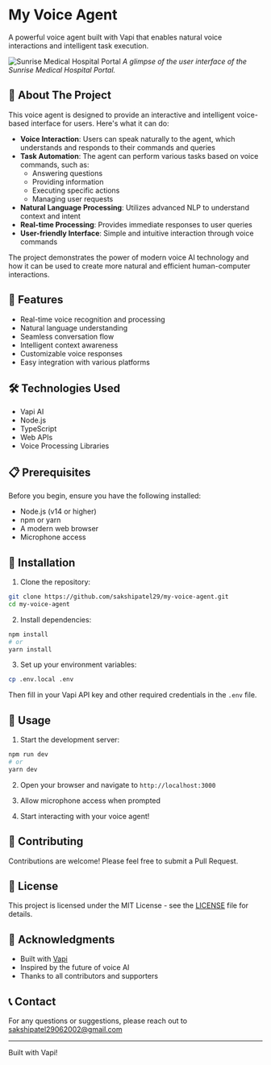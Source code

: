 # My Voice Agent

A powerful voice agent built with Vapi that enables natural voice interactions and intelligent task execution.

![Sunrise Medical Hospital Portal](public/images/image.png)
*A glimpse of the user interface of the Sunrise Medical Hospital Portal.*

## 📖 About The Project

This voice agent is designed to provide an interactive and intelligent voice-based interface for users. Here's what it can do:

- **Voice Interaction**: Users can speak naturally to the agent, which understands and responds to their commands and queries
- **Task Automation**: The agent can perform various tasks based on voice commands, such as:
  - Answering questions
  - Providing information
  - Executing specific actions
  - Managing user requests
- **Natural Language Processing**: Utilizes advanced NLP to understand context and intent
- **Real-time Processing**: Provides immediate responses to user queries
- **User-friendly Interface**: Simple and intuitive interaction through voice commands

The project demonstrates the power of modern voice AI technology and how it can be used to create more natural and efficient human-computer interactions.

## 🚀 Features

- Real-time voice recognition and processing
- Natural language understanding
- Seamless conversation flow
- Intelligent context awareness
- Customizable voice responses
- Easy integration with various platforms

## 🛠️ Technologies Used

- Vapi AI
- Node.js
- TypeScript
- Web APIs
- Voice Processing Libraries

## 📋 Prerequisites

Before you begin, ensure you have the following installed:
- Node.js (v14 or higher)
- npm or yarn
- A modern web browser
- Microphone access

## 🔧 Installation

1. Clone the repository:
```bash
git clone https://github.com/sakshipatel29/my-voice-agent.git
cd my-voice-agent
```

2. Install dependencies:
```bash
npm install
# or
yarn install
```

3. Set up your environment variables:
```bash
cp .env.local .env
```
Then fill in your Vapi API key and other required credentials in the `.env` file.

## 🚀 Usage

1. Start the development server:
```bash
npm run dev
# or
yarn dev
```

2. Open your browser and navigate to `http://localhost:3000`

3. Allow microphone access when prompted

4. Start interacting with your voice agent!


## 🤝 Contributing

Contributions are welcome! Please feel free to submit a Pull Request.

## 📄 License

This project is licensed under the MIT License - see the [LICENSE](LICENSE) file for details.

## 🙏 Acknowledgments

- Built with [Vapi](https://vapi.ai)
- Inspired by the future of voice AI
- Thanks to all contributors and supporters

## 📞 Contact

For any questions or suggestions, please reach out to sakshipatel29062002@gmail.com

---
Built with Vapi!